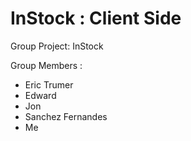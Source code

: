 # InStock : Client Side


Group Project: InStock 


Group Members : 

* Eric Trumer
* Edward
* Jon
* Sanchez Fernandes
* Me


